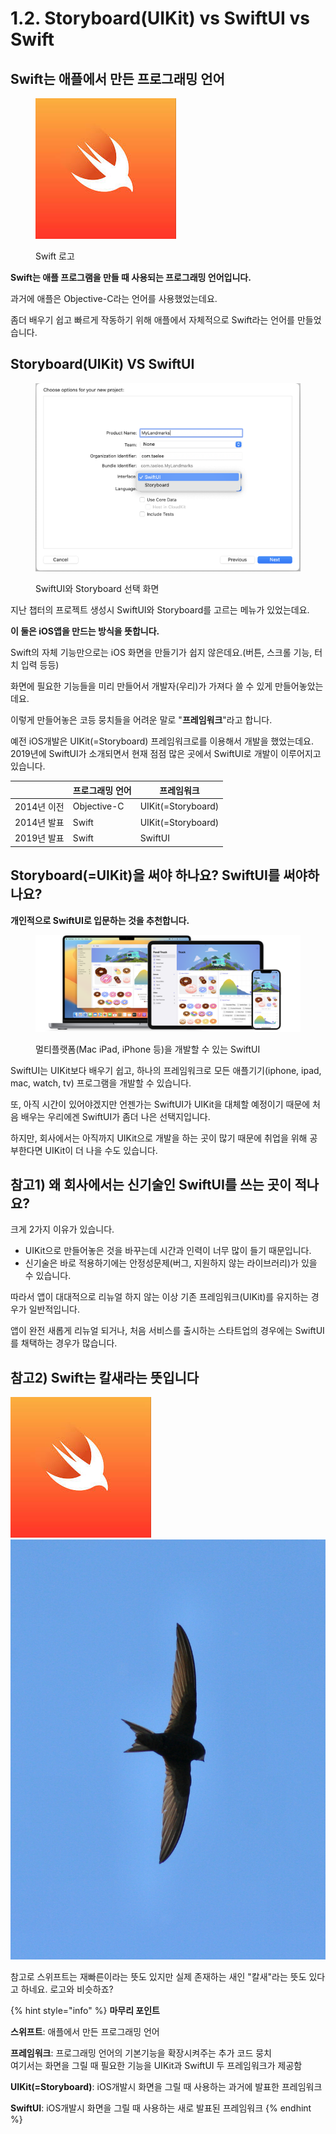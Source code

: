 # 1.2. Storyboard(UIKit) vs SwiftUI vs Swift

## Swift는 애플에서 만든 프로그래밍 언어

<figure><img src="../.gitbook/assets/image (76).png" alt=""><figcaption><p>Swift 로고</p></figcaption></figure>

**Swift는 애플 프로그램을 만들 때 사용되는 프로그래밍 언어입니다.**

과거에 애플은 Objective-C라는 언어를 사용했었는데요.&#x20;

좀더 배우기 쉽고 빠르게 작동하기 위해 애플에서 자체적으로 Swift라는 언어를 만들었습니다.



## Storyboard(UIKit) VS SwiftUI

<figure><img src="../.gitbook/assets/image (160).png" alt=""><figcaption><p>SwiftUI와 Storyboard 선택 화면</p></figcaption></figure>

지난 챕터의 프로젝트 생성시 SwiftUI와 Storyboard를 고르는 메뉴가 있었는데요.

**이 둘은 iOS앱을 만드는 방식을 뜻합니다.**

Swift의 자체 기능만으로는 iOS 화면을 만들기가 쉽지 않은데요.(버튼, 스크롤 기능, 터치 입력 등등)

화면에 필요한 기능들을 미리 만들어서 개발자(우리)가 가져다 쓸 수 있게 만들어놓았는데요.

이렇게 만들어놓은 코등 뭉치들을 어려운 말로 "**프레임워크**"라고 합니다.



예전 iOS개발은 UIKit(=Storyboard) 프레임워크로를 이용해서 개발을 했었는데요. 2019년에 SwiftUI가 소개되면서 현재 점점 많은 곳에서 SwiftUI로 개발이 이루어지고 있습니다.

|          | 프로그래밍 언어    | 프레임워크              |
| -------- | ----------- | ------------------ |
| 2014년 이전 | Objective-C | UIKit(=Storyboard) |
| 2014년 발표 | Swift       | UIKit(=Storyboard) |
| 2019년 발표 | Swift       | SwiftUI            |



## Storyboard(=UIKit)을 써야 하나요? SwiftUI를 써야하나요?

**개인적으로 SwiftUI로 입문하는 것을 추천합니다.**



<figure><img src="../.gitbook/assets/image (121).png" alt=""><figcaption><p>멀티플랫폼(Mac iPad, iPhone 등)을 개발할 수 있는 SwiftUI</p></figcaption></figure>

SwiftUI는 UIKit보다 배우기 쉽고, 하나의 프레임워크로 모든 애플기기(iphone, ipad, mac, watch, tv) 프로그램을 개발할 수 있습니다.

또, 아직 시간이 있어야겠지만 언젠가는 SwiftUI가 UIKit을 대체할 예정이기 때문에 처음 배우는 우리에겐 SwiftUI가 좀더 나은 선택지입니다.



하지만, 회사에서는 아직까지 UIKit으로 개발을 하는 곳이 많기 때문에 취업을 위해 공부한다면 UIKit이 더 나을 수도 있습니다.



## 참고1) 왜 회사에서는 신기술인 SwiftUI를 쓰는 곳이 적나요?

크게 2가지 이유가 있습니다.

* UIKit으로 만들어놓은 것을 바꾸는데 시간과 인력이 너무 많이 들기 때문입니다.
* 신기술은 바로 적용하기에는 안정성문제(버그, 지원하지 않는 라이브러리)가 있을 수 있습니다.



따라서 앱이 대대적으로 리뉴얼 하지 않는 이상 기존 프레임워크(UIKit)를 유지하는 경우가 일반적입니다.

앱이 완전 새롭게 리뉴얼 되거나, 처음 서비스를 출시하는 스타트업의 경우에는 SwiftUI를 채택하는 경우가 많습니다.



## 참고2) Swift는 칼새라는 뜻입니다

![](<../.gitbook/assets/image (3).png>)<img src="../.gitbook/assets/image (87).png" alt="" data-size="original">

참고로 스위프트는 재빠른이라는 뜻도 있지만 실제 존재하는 새인 "칼새"라는 뜻도 있다고 하네요. 로고와 비슷하죠?



{% hint style="info" %}
**마무리 포인트**

**스위프트**: 애플에서 만든 프로그래밍 언어

**프레임워크**: 프로그래밍 언어의 기본기능을 확장시켜주는 추가 코드 뭉치\
여기서는 화면을 그릴 때 필요한 기능을 UIKit과 SwiftUI 두 프레임워크가 제공함

**UIKit(=Storyboard)**: iOS개발시 화면을 그릴 때 사용하는 과거에 발표한 프레임워크&#x20;

**SwiftUI**: iOS개발시 화면을 그릴 때 사용하는 새로 발표된 프레임워크
{% endhint %}
